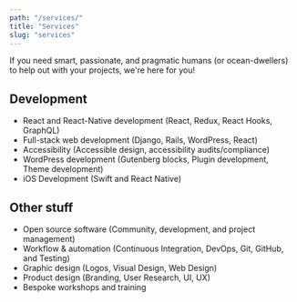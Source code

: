 ```yaml
---
path: "/services/"
title: "Services"
slug: "services"
---
```


If you need smart, passionate, and pragmatic humans (or ocean-dwellers) to help out with your projects, we're here for you!

## Development

- React and React-Native development (React, Redux, React Hooks, GraphQL)
- Full-stack web development (Django, Rails, WordPress, React)
- Accessibility (Accessible design, accessibility audits/compliance)
- WordPress development (Gutenberg blocks, Plugin development, Theme development)
- iOS Development (Swift and React Native)

## Other stuff

- Open source software (Community, development, and project management)
- Workflow & automation (Continuous Integration, DevOps, Git, GitHub, and Testing)
- Graphic design (Logos, Visual Design, Web Design)
- Product design (Branding, User Research, UI, UX)
- Bespoke workshops and training

